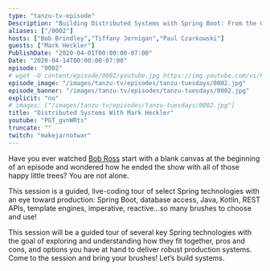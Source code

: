 ```yaml
---
type: "tanzu-tv-episode"
Description: "Building Distributed Systems with Spring Boot: From the Ground Up."
aliases: ["/0002"]
hosts: ["Bob Brindley","Tiffany Jernigan","Paul Czarkowski"]
guests: ["Mark Heckler"]
PublishDate: "2020-04-01T00:00:00-07:00"
Date: "2020-04-14T00:00:00-07:00"
episode: "0002"
# wget -O content/episode/0002/youtube.jpg https://img.youtube.com/vi/PGT_gvnWRts/mqdefault.jpg
episode_image: "/images/tanzu-tv/episodes/tanzu-tuesdays/0002.jpg"
episode_banner: "/images/tanzu-tv/episodes/tanzu-tuesdays/0002.jpg"
explicit: "no"
# images: ["/images/tanzu-tv/episodes/tanzu-tuesdays/0002.jpg"]
title: "Distributed Systems With Mark Heckler"
youtube: "PGT_gvnWRts"
truncate: ""
twitch: "makejarnotwar"
---
```


Have you ever watched [Bob Ross](https://www.youtube.com/user/BobRossInc/) start with a blank canvas at the beginning of an episode and wondered how he ended the show with all of those happy little trees? You are not alone.

This session is a guided, live-coding tour of select Spring technologies with an eye toward production: Spring Boot, database access, Java, Kotlin, REST APIs, template engines, imperative, reactive...so many brushes to choose and use!

This session will be a guided tour of several key Spring technologies with the goal of exploring and understanding how they fit together, pros and cons, and options you have at hand to deliver robust production systems. Come to the session and bring your brushes! Let’s build systems.
